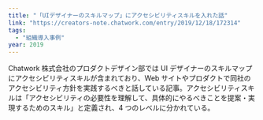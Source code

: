 ```yaml
---
title: "「UIデザイナーのスキルマップ」にアクセシビリティスキルを入れた話"
link: "https://creators-note.chatwork.com/entry/2019/12/18/172314"
tags:
  - "組織導入事例"
year: 2019
---
```


Chatwork 株式会社のプロダクトデザイン部では UI デザイナーのスキルマップにアクセシビリティスキルが含まれており、Web サイトやプロダクトで同社のアクセシビリティ方針を実践するべきと話している記事。アクセシビリティスキルは「アクセシビリティの必要性を理解して、具体的にやるべきことを提案・実現するためのスキル」と定義され、4 つのレベルに分かれている。

